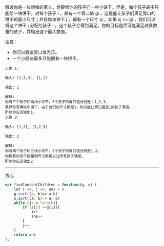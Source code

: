 假设你是一位很棒的家长，想要给你的孩子们一些小饼干。但是，每个孩子最多只能给一块饼干。对每个孩子 i ，都有一个胃口值 gi ，这是能让孩子们满足胃口的饼干的最小尺寸；并且每块饼干 j ，都有一个尺寸 sj 。如果 sj >= gi ，我们可以将这个饼干 j 分配给孩子 i ，这个孩子会得到满足。你的目标是尽可能满足越多数量的孩子，并输出这个最大数值。

注意：

- 你可以假设胃口值为正。
- 一个小朋友最多只能拥有一块饼干。

```case
示例 1:

输入: [1,2,3], [1,1]

输出: 1

解释:
你有三个孩子和两块小饼干，3个孩子的胃口值分别是：1,2,3。
虽然你有两块小饼干，由于他们的尺寸都是1，你只能让胃口值是1的孩子满足。
所以你应该输出1。
示例 2:

输入: [1,2], [1,2,3]

输出: 2

解释:
你有两个孩子和三块小饼干，2个孩子的胃口值分别是1,2。
你拥有的饼干数量和尺寸都足以让所有孩子满足。
所以你应该输出2.
```

---

贪心

```javascript
var findContentChildren = function(g, s) {
    let i =0, j =0, ans = 0
    g.sort((a, b)=> a-b)
    s.sort((a, b)=> a- b)
    while (j< s.length){
        if (s[j] >=g[i]){
            i++
            ans++
        }
        j++
    }
    return ans
};
```

